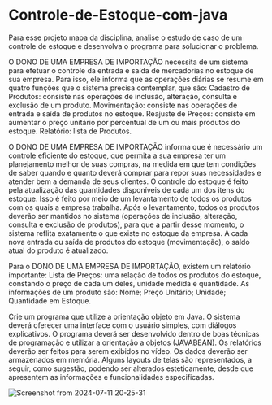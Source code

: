 # Controle-de-Estoque-com-java

Para esse projeto mapa da disciplina, analise o estudo de caso de um controle de estoque e desenvolva o programa para solucionar o problema.

O DONO DE UMA EMPRESA DE IMPORTAÇÃO necessita de um sistema para efetuar o controle da entrada e saída de mercadorias no estoque de sua empresa.
Para isso, ele informa que as operações diárias se resume em quatro funções que o sistema precisa contemplar, que são:
Cadastro de Produtos: consiste nas operações de inclusão, alteração, consulta e exclusão de um produto.
Movimentação: consiste nas operações de entrada e saída de produtos no estoque.
Reajuste de Preços: consiste em aumentar o preço unitário por percentual de um ou mais produtos do estoque.
Relatório: lista de Produtos.


O DONO DE UMA EMPRESA DE IMPORTAÇÃO informa que é necessário um controle eficiente do estoque, que permita a sua empresa ter um planejamento melhor de suas compras, na medida em que tem condições de saber quando e quanto deverá comprar para repor suas necessidades e atender bem a demanda de seus clientes.
O controle do estoque é feito pela atualização das quantidades disponíveis de cada um dos itens do estoque. Isso é feito por meio de um levantamento de todos os produtos com os quais a empresa trabalha. Após o levantamento, todos os produtos deverão ser mantidos no sistema (operações de inclusão, alteração, consulta e exclusão de produtos), para que a partir desse momento, o sistema reflita exatamente o que existe no estoque da empresa.
A cada nova entrada ou saída de produtos do estoque (movimentação), o saldo atual do produto é atualizado.


Para o DONO DE UMA EMPRESA DE IMPORTAÇÃO, existem um relatório importante:
Lista de Preços: uma relação de todos os produtos do estoque, constando o preço de cada um deles, unidade medida e quantidade.
As informações de um produto são:
Nome;
Preço Unitário;
Unidade;
Quantidade em Estoque.

Crie um programa que utilize a orientação objeto em Java.
O sistema deverá oferecer uma interface com o usuário simples, com diálogos explicativos.
O programa deverá ser desenvolvido dentro de boas técnicas de programação e utilizar a orientação a objetos (JAVABEAN).
Os relatórios deverão ser feitos para serem exibidos no vídeo.
Os dados deverão ser armazenados em memória.
Alguns layouts de telas são representados, a seguir, como sugestão, podendo ser alterados esteticamente, desde que apresentem as informações e funcionalidades especificadas.

![Screenshot from 2024-07-11 20-25-31](https://github.com/user-attachments/assets/7bd9c23b-1826-440f-8566-40fa938761ae)


























